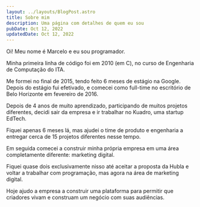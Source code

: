 ```yaml
---
layout: ../layouts/BlogPost.astro
title: Sobre mim
description: Uma página com detalhes de quem eu sou
pubDate: Oct 12, 2022
updatedDate: Oct 12, 2022
---
```


Oi! Meu nome é Marcelo e eu sou programador.

Minha primeira linha de código foi em 2010 (em C), no curso de Engenharia de
Computação do ITA.

Me formei no final de 2015, tendo feito 6 meses de estágio na Google. Depois do
estágio fui efetivado, e comecei como full-time no escritório de Belo Horizonte
em fevereiro de 2016.

Depois de 4 anos de muito aprendizado, participando de muitos projetos
diferentes, decidi sair da empresa e ir trabalhar no Kuadro, uma startup EdTech.

Fiquei apenas 6 meses lá, mas ajudei o time de produto e engenharia a entregar
cerca de 15 projetos diferentes nesse tempo.

Em seguida comecei a construir minha própria empresa em uma área completamente
diferente: marketing digital.

Fiquei quase dois exclusivamente nisso até aceitar a proposta da Hubla e voltar
a trabalhar com programação, mas agora na área de marketing digital.

Hoje ajudo a empresa a construir uma plataforma para permitir que criadores
vivam e construam um negócio com suas audiências.
